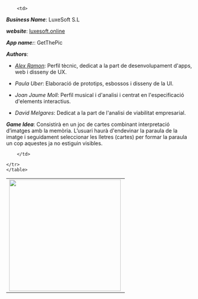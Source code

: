 <table>
    <tr>
        <td>
<img align="left" src="https://user-images.githubusercontent.com/38278207/159091563-59295dc3-438f-45bf-85ec-36c83c77f760.png" height=300px>
        </td>
        
        <td>
***Business Name***: LuxeSoft S.L

***website***: [luxesoft.online](https://luxesoft.online)

***App name:***: GetThePic

***Authors***:

- *[Alex Ramon](https://www.linkedin.com/in/alex-ramon-13b580131/)*: Perfil tècnic, dedicat a la part de desenvolupament d'apps, web i disseny de UX.
    
- *Paula Uber*: Elaboració de prototips, esbossos i disseny de la UI.
    
- *Joan Jaume Moll*: Perfil musical i d'analisi i centrat en l'especificació d'elements interactius.
    
- *David Melgares*: Dedicat a la part de l'analisi de viabilitat empresarial.
    
***Game Idea***: Consistirà en un joc de cartes combinant interpretació d’imatges amb la memòria. L’usuari haurà d'endevinar la paraula de la imatge i seguidament seleccionar les lletres  (cartes) per formar la paraula un cop aquestes ja no estiguin visibles.
            
        </td>
        
    </tr>
    </table>
    
       

  

